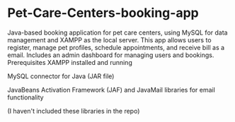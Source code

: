# Pet-Care-Centers-booking-app
Java-based booking application for pet care centers, using MySQL for data management and XAMPP as the local server. This app allows users to register, manage pet profiles, schedule appointments, and receive bill as a email. Includes an admin dashboard for managing users and bookings.
Prerequisites
XAMPP installed and running

MySQL connector for Java (JAR file)

JavaBeans Activation Framework (JAF) and JavaMail libraries for email functionality

(I haven't included these libraries in the repo)
